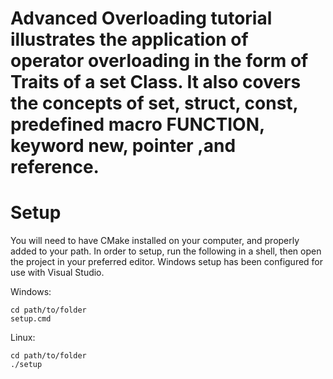 # Advanced Overloading tutorial illustrates the application of operator overloading in the form of Traits of a set Class. It also covers the concepts of set, struct, const, predefined macro __FUNCTION__, keyword new, pointer ,and reference.

# Setup

You will need to have CMake installed on your computer, and properly added to your path.
In order to setup, run the following in a shell, then open the project in your preferred editor.
Windows setup has been configured for use with Visual Studio.

Windows:
```
cd path/to/folder
setup.cmd
```
Linux:
```
cd path/to/folder
./setup
```
